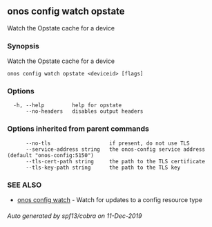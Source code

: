 ## onos config watch opstate

Watch the Opstate cache for a device

### Synopsis

Watch the Opstate cache for a device

```
onos config watch opstate <deviceid> [flags]
```

### Options

```
  -h, --help         help for opstate
      --no-headers   disables output headers
```

### Options inherited from parent commands

```
      --no-tls                   if present, do not use TLS
      --service-address string   the onos-config service address (default "onos-config:5150")
      --tls-cert-path string     the path to the TLS certificate
      --tls-key-path string      the path to the TLS key
```

### SEE ALSO

* [onos config watch](onos_config_watch.md)	 - Watch for updates to a config resource type

###### Auto generated by spf13/cobra on 11-Dec-2019
